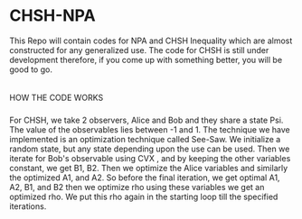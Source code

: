 # CHSH-NPA
This Repo will contain codes for NPA and CHSH Inequality which are almost constructed for any generalized use.
The code for CHSH is still under development therefore, if you come up with something better, you will be good to go.

######
HOW THE CODE WORKS
#####

For CHSH, we take 2 observers, Alice and Bob and they share a state Psi. The value of the observables lies between -1 and 1.
The technique we have implemented is an optimization technique called See-Saw.
We initialize a random state, but any state depending upon the use can be used.
Then we iterate for Bob's observable using CVX , and by keeping the other variables constant, 
we get B1, B2. Then we optimize the Alice variables and similarly the optimized A1, and A2.
So before the final iteration, we get optimal A1, A2, B1, and B2 then we optimize rho using these variables 
we get an optimized rho. We put this rho again in the starting loop till the specified iterations.
